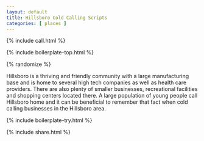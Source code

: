```yaml
---
layout: default
title: Hillsboro Cold Calling Scripts
categories: [ places ]
---
```


{% include call.html %}

{% include boilerplate-top.html %}


{% randomize %}

Hillsboro is a thriving and friendly community with a large manufacturing base and is home to several high tech companies as well as health care providers. There are also plenty of smaller businesses, recreational facilities and shopping centers located there. A large population of young people call Hillsboro home and it can be beneficial to remember that fact when cold calling businesses in the Hillsboro area.

{% include boilerplate-try.html %}

{% include share.html %}